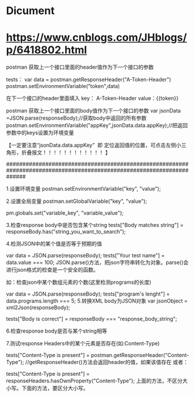 # Dicument
# https://www.cnblogs.com/JHblogs/p/6418802.html
postman 获取上一个接口里面的header值作为下一个接口的参数

tests：
var data = postman.getResponseHeader("A-Token-Header")
postman.setEnvironmentVariable("token",data)

在下一个接口的header里面填入  key： A-Token-Header     value：{{token}}

postman 获取上一个接口里面的body值作为下一个接口的参数
var jsonData =JSON.parse(responseBody);//获取body中返回的所有参数
postman.setEnvironmentVariable("appKey",jsonData.data.appKey);//把返回参数中的keys设置为环境变量

【一定要注意“jsonData.data.appKey”  即 定位返回值的位置，可点击左侧小三角形，折叠报文！！！！！！！！！！！！ 】



######################################################################################################################


1.设置环境变量
postman.setEnvironmentVariable("key", "value");

2.设置全局变量
postman.setGlobalVariable("key", "value");

pm.globals.set("variable_key", "variable_value");

3.检查response body中是否包含某个string
tests["Body matches string"] = responseBody.has("string_you_want_to_search");

4.检测JSON中的某个值是否等于预期的值

var data = JSON.parse(responseBody);
tests["Your test name"] = data.value === 100;
JSON.parse()方法，把json字符串转化为对象。parse()会进行json格式的检查是一个安全的函数。 

如：检查json中某个数组元素的个数(这里检测programs的长度)

var data = JSON.parse(responseBody);
tests["program's lenght"] = data.programs.length === 5;
5.转换XML body为JSON对象
var jsonObject = xml2Json(responseBody);

tests["Body is correct"] = responseBody === "response_body_string";

6.检查response body是否与某个string相等

7.测试response Headers中的某个元素是否存在(如:Content-Type)

tests["Content-Type is present"] = postman.getResponseHeader("Content-Type"); 
//getResponseHeader()方法会返回header的值，如果该值存在
或者： 

tests["Content-Type is present"] = responseHeaders.hasOwnProperty("Content-Type");
上面的方法，不区分大小写。下面的方法，要区分大小写。 
